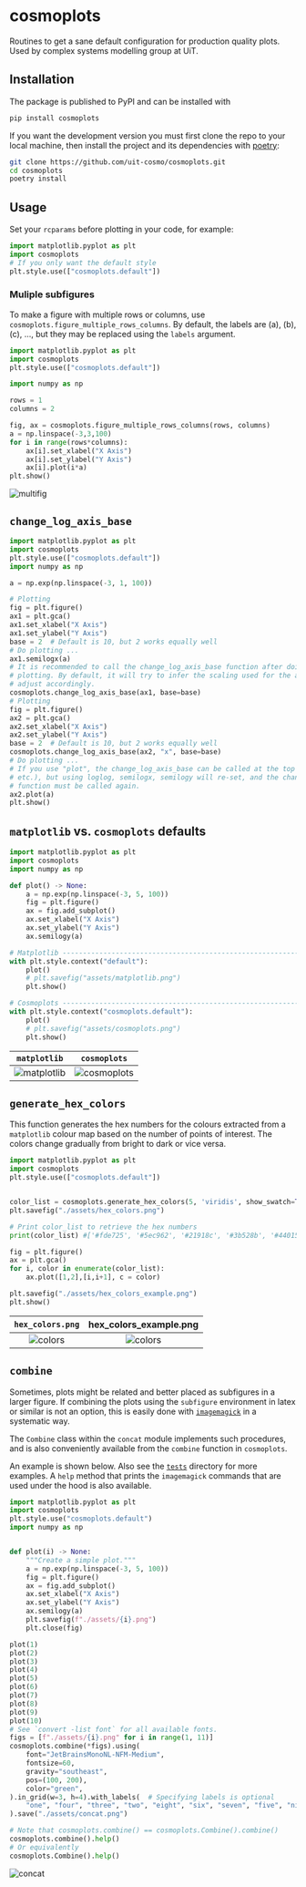 # cosmoplots

Routines to get a sane default configuration for production quality plots. Used by complex systems modelling group at UiT.

## Installation

The package is published to PyPI and can be installed with

```sh
pip install cosmoplots
```

If you want the development version you must first clone the repo to your local machine,
then install the project and its dependencies with [poetry]:

```sh
git clone https://github.com/uit-cosmo/cosmoplots.git
cd cosmoplots
poetry install
```

## Usage

Set your `rcparams` before plotting in your code, for example:

```python
import matplotlib.pyplot as plt
import cosmoplots
# If you only want the default style
plt.style.use(["cosmoplots.default"])
```

### Muliple subfigures
To make a figure with multiple rows or columns, use `cosmoplots.figure_multiple_rows_columns`.
By default, the labels are $\mathrm{(a)}$, $\mathrm{(b)}$, $\mathrm{(c)}$, ..., but they may be replaced using the `labels` argument.
```python
import matplotlib.pyplot as plt
import cosmoplots
plt.style.use(["cosmoplots.default"])

import numpy as np

rows = 1
columns = 2

fig, ax = cosmoplots.figure_multiple_rows_columns(rows, columns)
a = np.linspace(-3,3,100)
for i in range(rows*columns):
    ax[i].set_xlabel("X Axis")
    ax[i].set_ylabel("Y Axis")
    ax[i].plot(i*a)
plt.show()
```
![multifig](./assets/multifig.png)

## `change_log_axis_base`

```python
import matplotlib.pyplot as plt
import cosmoplots
plt.style.use(["cosmoplots.default"])
import numpy as np

a = np.exp(np.linspace(-3, 1, 100))

# Plotting
fig = plt.figure()
ax1 = plt.gca()
ax1.set_xlabel("X Axis")
ax1.set_ylabel("Y Axis")
base = 2  # Default is 10, but 2 works equally well
# Do plotting ...
ax1.semilogx(a)
# It is recommended to call the change_log_axis_base function after doing all the
# plotting. By default, it will try to infer the scaling used for the axis and only
# adjust accordingly.
cosmoplots.change_log_axis_base(ax1, base=base)
# Plotting
fig = plt.figure()
ax2 = plt.gca()
ax2.set_xlabel("X Axis")
ax2.set_ylabel("Y Axis")
base = 2  # Default is 10, but 2 works equally well
cosmoplots.change_log_axis_base(ax2, "x", base=base)
# Do plotting ...
# If you use "plot", the change_log_axis_base can be called at the top (along with add_axes
# etc.), but using loglog, semilogx, semilogy will re-set, and the change_log_axis_base
# function must be called again.
ax2.plot(a)
plt.show()
```

## `matplotlib` vs. `cosmoplots` defaults

```python
import matplotlib.pyplot as plt
import cosmoplots
import numpy as np

def plot() -> None:
    a = np.exp(np.linspace(-3, 5, 100))
    fig = plt.figure()
    ax = fig.add_subplot()
    ax.set_xlabel("X Axis")
    ax.set_ylabel("Y Axis")
    ax.semilogy(a)

# Matplotlib ------------------------------------------------------------------------- #
with plt.style.context("default"):
    plot()
    # plt.savefig("assets/matplotlib.png")
    plt.show()

# Cosmoplots ------------------------------------------------------------------------- #
with plt.style.context("cosmoplots.default"):
    plot()
    # plt.savefig("assets/cosmoplots.png")
    plt.show()
```

| `matplotlib` | `cosmoplots` |
| :--------: | :--------: |
| ![matplotlib](./assets/matplotlib.png) | ![cosmoplots](./assets/cosmoplots.png) |

<!-- Links -->
[poetry]: https://python-poetry.org


## `generate_hex_colors`

This function generates the hex numbers for the colours extracted from a `matplotlib` colour map based on the number of points of interest.
The colors change gradually from bright to dark or vice versa.
```python
import matplotlib.pyplot as plt
import cosmoplots
plt.style.use(["cosmoplots.default"])


color_list = cosmoplots.generate_hex_colors(5, 'viridis', show_swatch=True, ascending=True)
plt.savefig("./assets/hex_colors.png")

# Print color_list to retrieve the hex numbers
print(color_list) #['#fde725', '#5ec962', '#21918c', '#3b528b', '#440154']

fig = plt.figure()
ax = plt.gca()
for i, color in enumerate(color_list):
    ax.plot([1,2],[i,i+1], c = color)

plt.savefig("./assets/hex_colors_example.png")
plt.show()
```
| `hex_colors.png` | hex_colors_example.png |
| :--------: | :--------: | 
| ![colors](./assets/hex_colors.png) | ![colors](./assets/hex_colors_example.png) |

## `combine`

Sometimes, plots might be related and better placed as subfigures in a larger figure. If
combining the plots using the `subfigure` environment in latex or similar is not an
option, this is easily done with [`imagemagick`](https://imagemagick.org/index.php) in a
systematic way.

The `Combine` class within the `concat` module implements such procedures, and is also
conveniently available from the `combine` function in `cosmoplots`.

An example is shown below. Also see the [`tests`](./tests/) directory for more examples.
A `help` method that prints the `imagemagick` commands that are used under the hood is
also available.

```python
import matplotlib.pyplot as plt
import cosmoplots
plt.style.use("cosmoplots.default")
import numpy as np


def plot(i) -> None:
    """Create a simple plot."""
    a = np.exp(np.linspace(-3, 5, 100))
    fig = plt.figure()
    ax = fig.add_subplot()
    ax.set_xlabel("X Axis")
    ax.set_ylabel("Y Axis")
    ax.semilogy(a)
    plt.savefig(f"./assets/{i}.png")
    plt.close(fig)

plot(1)
plot(2)
plot(3)
plot(4)
plot(5)
plot(6)
plot(7)
plot(8)
plot(9)
plot(10)
# See `convert -list font` for all available fonts.
figs = [f"./assets/{i}.png" for i in range(1, 11)]
cosmoplots.combine(*figs).using(
    font="JetBrainsMonoNL-NFM-Medium",
    fontsize=60,
    gravity="southeast",
    pos=(100, 200),
    color="green",
).in_grid(w=3, h=4).with_labels(  # Specifying labels is optional
    "one", "four", "three", "two", "eight", "six", "seven", "five", "nine", "ten"
).save("./assets/concat.png")

# Note that cosmoplots.combine() == cosmoplots.Combine().combine()
cosmoplots.combine().help()
# Or equivalently
cosmoplots.Combine().help()
```

![concat](./assets/concat.png)


